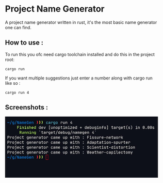 # Project Name Generator 

A project name generator written in rust, it's the most basic name generator one can find.

## How to use :

To run this you ofc need cargo toolchain installed and do this in the project root: 
```
cargo run
```
If you want multiple suggestions just enter a number along with cargo run like so :
```
cargo run 4
```
## Screenshots : 
![image](./pic.jpg)
